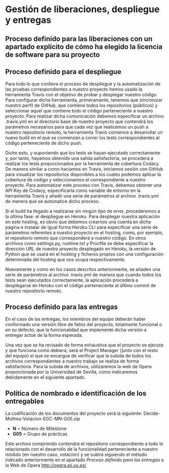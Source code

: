 # Gestión de liberaciones, despliegue y entregas

## Proceso definido para las liberaciones con un apartado explícito de cómo ha elegido la licencia de software para su proyecto

## Proceso definido para el despliegue
Para todo lo que conlleva el proceso de despliegue y la automatización de las pruebas correspondientes a nuestro proyecto hemos usado la herramienta Travis con el objetivo de probar y desplegar nuestro código. Para configurar dicha herramienta, primeramente, tenemos que sincronizar nuestro perfil de GitHub, que contiene todos los repositorios (públicos) y seleccionar aquel que contiene todo el código perteneciente a nuestro proyecto. Para realizar dicha comunicación debemos especificar un archivo .travis.yml en el directorio base de nuestro proyecto que contendrá los parámetros necesarios para que cada vez que realicemos un push a nuestro repositorio remoto, la herramienta Travis comience a desarrollar un nuevo build en el que se comienzan a correr los tests correspondientes al código perteneciente de dicho push.

Dicho esto, y suponiendo que los tests se hayan ejecutado correctamente y, por tanto, hayamos obtenido una salida satisfactoria, se procederá a realizar los tests proporcionados por la herramienta de cobertura Codacy. De manera similar a como hacíamos en Travis, iniciamos sesión con GitHub para visualizar los repositorios disponibles a los cuales podemos aplicar la cobertura de código y seleccionamos el correspondiente a nuestro proyecto. Para automatizar este proceso con Travis, debemos obtener una API Key de Codacy, especificarla como variable de entorno en la herramienta Travis y añadir una serie de parámetros al archivo .travis.yml de manera que se automatice dicho proceso.

Si el build ha llegado a realizarse sin ningún tipo de error, procederemos a la última fase: el despliegue en Heroku.
Para desplegar nuestra aplicación en este hosting, es obvio que debemos crearnos una cuenta en dicha página e instalar de igual forma Heroku CLI para especificar una serie de parámetros referentes a nuestro proyecto en el hosting, como, por ejemplo, el repositorio remoto que corresponderá a nuestro código. En otros archivos como settings.py, runtime.txt y Procfile se debe especificar la dirección URL de nuestro proyecto desplegado en Heroku, la versión de Python que se usará en el hosting y ficheros propios con una configuración determinada del hosting que nos ocupa respectivamente.

Nuevamente y como en los casos descritos anteriormente, se añaden una serie de parámetros al archivo .travis.yml de manera que cuando todos los tests sean ejecutados correctamente, la aplicación procederá a desplegarse en Heroku con el código perteneciente al último commit de nuestro repositorio remoto.

## Proceso definido para las entregas
En el caso de las entregas, los miembros del equipo deberán haber conformado una versión libre de fallos del proyecto, totalmente funcional o en su defecto, que la funcionalidad que implemente dicha versión a entregar actúe de la forma esperada.

Una vez que se ha revisado de forma exhaustiva que el proyecto se ejecuta y que funciona como debiera, será el Project Manager (junto con el resto del equipo) el que se encargue de verificar que la subida de todos los archivos correspondientes a nuestro trabajo se realiza de forma satisfactoria. Para la subida de archivos, utilizaremos la web de Opera proporcionada por la Universidad de Sevilla, como indicaremos debidamente en el siguiente apartado.


## Política de nombrado e identificación de los entregables

La codificación de los documentos del proyecto será la siguiente: 
Decide-Moltres-Votacion-EGC-MN-G05.zip

   * **N** = Número de Milestone
   * **G05** = Grupo de prácticas

Este archivo comprimido contendrá el repositorio correspondiente a todo lo relacionado con el desarrollo de la funcionalidad perteneciente a nuestro módulo (en nuestro caso, votación) y se subirá siguiendo el método indicado anteriormente en el apartado _Proceso definido para las entregas_ a la Web de Opera http://opera.eii.us.es/
